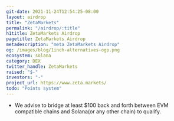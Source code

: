 ```yaml
---
git-date: 2021-11-24T12:54:25-08:00
layout: airdrop
title: "ZetaMarkets"
permalink: "/airdrop/:title"
h1title: ZetaMarkets Airdrop
pagetitle: ZetaMarkets Airdrop
metadescription: "meta ZetaMarkets Airdrop"
og: /images/blog/1inch-alternatives-ogp.png
ecosystem: solana
category: DEX
twitter_handle: ZetaMarkets
raised: "$-"
investors: "-"
project_url: https://www.zeta.markets/
todo: "Points system"
---
```


- We advise to bridge at least \$100 back and forth between EVM compatible chains and Solana(or any other chain) to qualify.
